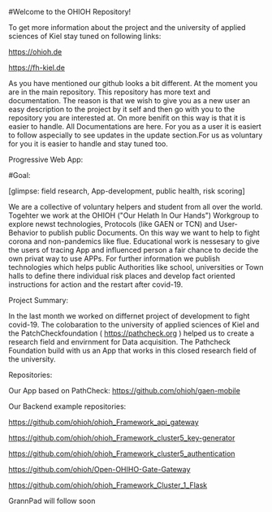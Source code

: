 #Welcome to the OHIOH Repository!

To get more information about the project and the university of applied sciences of Kiel stay tuned on following links:

https://ohioh.de

https://fh-kiel.de

As you have mentioned our github looks a bit different. At the moment you are in the main repository. This repository has more text and documentation.
The reason is that we wish to give you as a new user an easy description to the project by it self and then go with you to the repository you are interested at.
On more benifit on this way is that it is easier to handle. All Documentations are here. For you as a user it is easiert to follow aspecially to see updates in the update section.For us as voluntary for you it is easier to handle and stay tuned too.


Progressive Web App:

#Goal: 

[glimpse: field research, App-development, public health, risk scoring]

We are a collective of voluntary helpers and student from all over the world. Togehter we work at the OHIOH ("Our Helath In Our Hands") Workgroup to explore newst technologies, Protocols (like GAEN or TCN) and User-Behavior to publish public Documents. On this way we want to help to fight corona and non-pandemics like flue. Educational work is nessesary to give the users of tracing App and influenced person a fair chance to decide the own privat way to use APPs. For further information we publish technologies which helps public Authorities like school, universities or Town halls to define there individual risk places and develop fact oriented instructions for action and the restart after covid-19.

Project Summary:

In the last month we worked on differnet project of development to fight covid-19. The colobaration to the university of applied sciences of Kiel and the PatchCheckfoundation ( https://pathcheck.org ) helped us to create a research field and envirnment for Data acquisition. The Pathcheck Foundation build with us an App that works in this closed research field of the university.

Repositories:

Our App based on PathCheck: https://github.com/ohioh/gaen-mobile

Our Backend example repositories:

https://github.com/ohioh/ohioh_Framework_api_gateway

https://github.com/ohioh/ohioh_Framework_cluster5_key-generator

https://github.com/ohioh/ohioh_Framework_cluster5_authentication

https://github.com/ohioh/Open-OHIHO-Gate-Gateway

https://github.com/ohioh/ohioh_Framework_Cluster_1_Flask

GrannPad will follow soon
